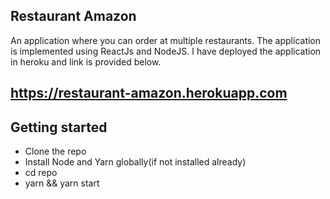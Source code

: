 ## Restaurant Amazon
An application where you can order at multiple restaurants. The application is implemented using ReactJs and NodeJS. I have deployed the application in heroku and link is provided below.

## https://restaurant-amazon.herokuapp.com

## Getting started
 - Clone the repo
 - Install Node and Yarn globally(if not installed already)
 - cd repo
 - yarn && yarn start 
 
